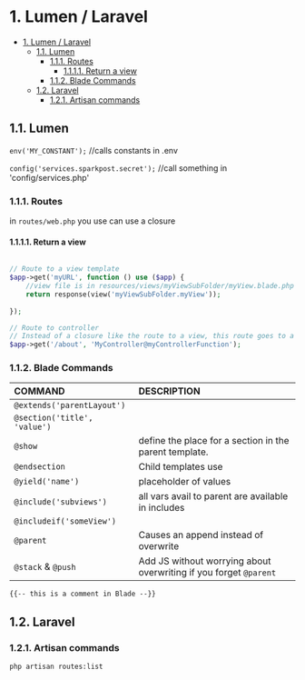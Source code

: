 # 1. Lumen / Laravel 

<!-- TOC -->

- [1. Lumen / Laravel](#1-lumen--laravel)
    - [1.1. Lumen](#11-lumen)
        - [1.1.1. Routes](#111-routes)
            - [1.1.1.1. Return a view](#1111-return-a-view)
        - [1.1.2. Blade Commands](#112-blade-commands)
    - [1.2. Laravel](#12-laravel)
        - [1.2.1. Artisan commands](#121-artisan-commands)

<!-- /TOC -->

## 1.1. Lumen 

`env('MY_CONSTANT');` //calls constants in .env

`config('services.sparkpost.secret');` //call something in 'config/services.php'


### 1.1.1. Routes

in `routes/web.php` you use can use a closure


#### 1.1.1.1. Return a view

```php

// Route to a view template
$app->get('myURL', function () use ($app) {
    //view file is in resources/views/myViewSubFolder/myView.blade.php
    return response(view('myViewSubFolder.myView'));  
    
});

// Route to controller
// Instead of a closure like the route to a view, this route goes to a controller class
$app->get('/about', 'MyController@myControllerFunction');

```


### 1.1.2. Blade Commands

 COMMAND                            |        DESCRIPTION                
:-------------------------------    |:----------------------------------
`@extends('parentLayout')`          |                 
`@section('title', 'value')`        |
`@show`                             | define the place for a section in the parent template. 
`@endsection`                       | Child templates use
`@yield('name')`                    | placeholder of values
`@include('subviews')`              | all vars avail to parent are available in includes
`@includeif('someView')`            |
`@parent`                           | Causes an append instead of overwrite
`@stack` & `@push`                  | Add JS without worrying about overwriting if you forget `@parent`


`{{-- this is a comment in Blade --}}`


<!-- ************************************************
              LARAVEL
    ************************************************
-->

## 1.2. Laravel

### 1.2.1. Artisan commands

`php artisan routes:list`


